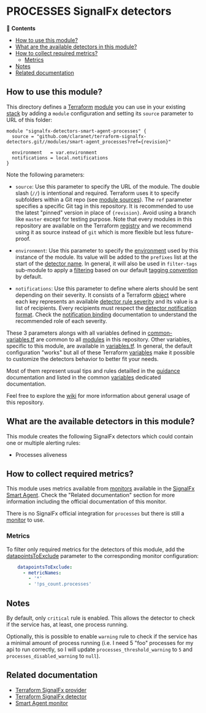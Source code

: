 # PROCESSES SignalFx detectors

<!-- START doctoc generated TOC please keep comment here to allow auto update -->
<!-- DON'T EDIT THIS SECTION, INSTEAD RE-RUN doctoc TO UPDATE -->
:link: **Contents**

- [How to use this module?](#how-to-use-this-module)
- [What are the available detectors in this module?](#what-are-the-available-detectors-in-this-module)
- [How to collect required metrics?](#how-to-collect-required-metrics)
  - [Metrics](#metrics)
- [Notes](#notes)
- [Related documentation](#related-documentation)

<!-- END doctoc generated TOC please keep comment here to allow auto update -->

## How to use this module?

This directory defines a [Terraform](https://www.terraform.io/) 
[module](https://www.terraform.io/docs/modules/usage.html) you can use in your
existing [stack](https://github.com/claranet/terraform-signalfx-detectors/wiki/Getting-started#stack) by adding a 
`module` configuration and setting its `source` parameter to URL of this folder:

```hcl
module "signalfx-detectors-smart-agent-processes" {
  source = "github.com/claranet/terraform-signalfx-detectors.git//modules/smart-agent_processes?ref={revision}"

  environment   = var.environment
  notifications = local.notifications
}
```

Note the following parameters:

* `source`: Use this parameter to specify the URL of the module. The double slash (`//`) is intentional  and required. 
  Terraform uses it to specify subfolders within a Git repo (see [module
  sources](https://www.terraform.io/docs/modules/sources.html)). The `ref` parameter specifies a specific Git tag in
  this repository. It is recommended to use the latest "pinned" version in place of `{revision}`. Avoid using a branch 
  like `master` except for testing purpose. Note that every modules in this repository are available on the Terraform 
  [registry](https://registry.terraform.io/modules/claranet/detectors/signalfx) and we recommend using it as source 
  instead of `git` which is more flexible but less future-proof.

* `environment`: Use this parameter to specify the 
  [environment](https://github.com/claranet/terraform-signalfx-detectors/wiki/Getting-started#environment) used by this 
  instance of the module.
  Its value will be added to the `prefixes` list at the start of the [detector 
  name](https://github.com/claranet/terraform-signalfx-detectors/wiki/Templating#example).
  In general, it will also be used in `filter-tags` sub-module to apply a
  [filtering](https://github.com/claranet/terraform-signalfx-detectors/wiki/Guidance#filtering) based on our default 
  [tagging convention](https://github.com/claranet/terraform-signalfx-detectors/wiki/Tagging-convention) by default.

* `notifications`: Use this parameter to define where alerts should be sent depending on their severity. It consists 
  of a Terraform [object](https://www.terraform.io/docs/configuration/types.html#object-) where each key represents an 
  available [detector rule severity](https://docs.signalfx.com/en/latest/detect-alert/set-up-detectors.html#severity) 
  and its value is a list of recipients. Every recipients must respect the [detector notification 
  format](https://registry.terraform.io/providers/splunk-terraform/signalfx/latest/docs/resources/detector#notification-format).
  Check the [notification binding](https://github.com/claranet/terraform-signalfx-detectors/wiki/Notifications-binding) 
  documentation to understand the recommended role of each severity.

These 3 parameters alongs with all variables defined in [common-variables.tf](common-variables.tf) are common to all 
[modules](../) in this repository. Other variables, specific to this module, are available in 
[variables.tf](variables.tf).
In general, the default configuration "works" but all of these Terraform 
[variables](https://www.terraform.io/docs/configuration/variables.html) make it possible to 
customize the detectors behavior to better fit your needs.

Most of them represent usual tips and rules detailled in the 
[guidance](https://github.com/claranet/terraform-signalfx-detectors/wiki/Guidance) documentation and listed in the 
common [variables](https://github.com/claranet/terraform-signalfx-detectors/wiki/Variables) dedicated documentation.

Feel free to explore the [wiki](https://github.com/claranet/terraform-signalfx-detectors/wiki) for more information about 
general usage of this repository.

## What are the available detectors in this module?

This module creates the following SignalFx detectors which could contain one or multiple alerting rules:

* Processes aliveness

## How to collect required metrics?

This module uses metrics available from 
[monitors](https://docs.signalfx.com/en/latest/integrations/agent/monitors/_monitor-config.html)
available in the [SignalFx Smart 
Agent](https://github.com/signalfx/signalfx-agent). Check the "Related documentation" section for more 
information including the official documentation of this monitor.


There is no SignalFx official integration for `processes` but there is still a 
[monitor](https://docs.signalfx.com/en/latest/integrations/agent/monitors/collectd-processes.html) to use.


### Metrics


To filter only required metrics for the detectors of this module, add the 
[datapointsToExclude](https://docs.signalfx.com/en/latest/integrations/agent/filtering.html) parameter to 
the corresponding monitor configuration:

```yaml
    datapointsToExclude:
      - metricNames:
        - '*'
        - '!ps_count.processes'

```

## Notes

By default, only `critical` rule is enabled. This allows the detector to check if the service has, at least, 
one process running.

Optionally, this is possible to enable `warning` rule to check if the service has a minimal amount of process 
running (i.e. I need 5 "foo" processes for my api to run correctly, so I will update 
`processes_threshold_warning` to `5` and `processes_disabled_warning` to `null`).


## Related documentation

* [Terraform SignalFx provider](https://registry.terraform.io/providers/splunk-terraform/signalfx/latest/docs)
* [Terraform SignalFx detector](https://registry.terraform.io/providers/splunk-terraform/signalfx/latest/docs/resources/detector)
* [Smart Agent monitor](https://docs.signalfx.com/en/latest/integrations/agent/monitors/collectd-processes.html)
